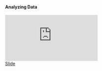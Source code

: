 <h4> Analyzing Data </h4>

<iframe  src="https://www.youtube.com/embed/BDsdTDn5eHE?si=MtIefMuSSuc9H6Bs" title="YouTube video player" frameborder="0" allow="accelerometer; autoplay; clipboard-write; encrypted-media; gyroscope; picture-in-picture; web-share" allowfullscreen></iframe>
<div class="supplementary">
    <a href=""> Slide</a>
</div>